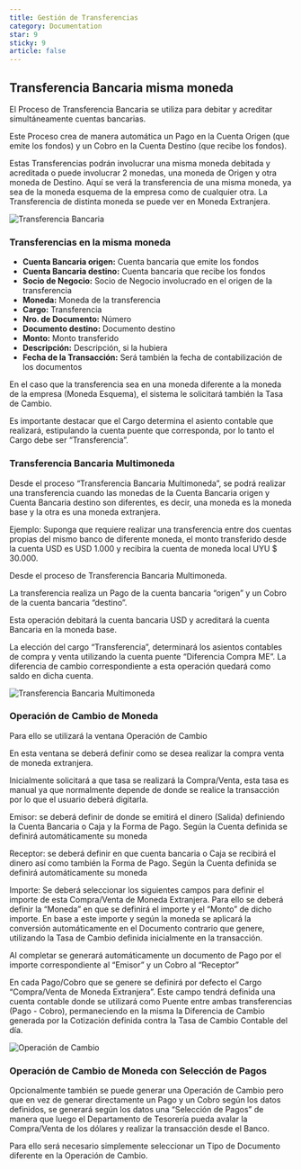 ```yaml
---
title: Gestión de Transferencias
category: Documentation
star: 9
sticky: 9
article: false
---
```


## Transferencia Bancaria misma moneda

El Proceso de Transferencia Bancaria se utiliza para debitar y acreditar simultáneamente cuentas bancarias.

Este Proceso crea de manera automática un Pago en la Cuenta Origen (que emite los fondos) y un Cobro en la Cuenta Destino (que recibe los fondos).

Estas Transferencias podrán involucrar una misma moneda debitada y acreditada o puede involucrar 2 monedas, una moneda de Origen y otra moneda de Destino. Aquí se verá la transferencia de una misma moneda, ya sea de la moneda esquema de la empresa como de cualquier otra. La Transferencia de distinta moneda se puede ver en Moneda Extranjera.

![Transferencia Bancaria](/assets/img/docs/balance-management/bam-transfer1.png)

### Transferencias en la misma moneda

* **Cuenta Bancaria origen:** Cuenta bancaria que emite los fondos
* **Cuenta Bancaria destino:** Cuenta bancaria que recibe los fondos
* **Socio de Negocio:** Socio de Negocio involucrado en el origen de la transferencia
* **Moneda:** Moneda de la transferencia
* **Cargo:** Transferencia
* **Nro. de Documento:** Número
* **Documento destino:** Documento destino
* **Monto:** Monto transferido
* **Descripción:** Descripción, si la hubiera
* **Fecha de la Transacción:** Será también la fecha de contabilización de los documentos

En el caso que la transferencia sea en una moneda diferente a la moneda de la empresa (Moneda Esquema), el sistema le solicitará también la Tasa de Cambio.

Es importante destacar que el Cargo determina el asiento contable que realizará, estipulando la cuenta puente que corresponda, por lo tanto el Cargo debe ser “Transferencia”.

### Transferencia Bancaria Multimoneda

Desde el proceso “Transferencia Bancaria Multimoneda”, se podrá realizar una transferencia cuando las monedas de la Cuenta Bancaria origen y Cuenta Bancaria destino son diferentes, es decir, una moneda es la moneda base y la otra es una moneda extranjera.

Ejemplo: Suponga que requiere realizar una transferencia entre dos cuentas propias del mismo banco de diferente moneda, el monto transferido desde la cuenta USD es USD 1.000 y recibira la cuenta de moneda local UYU $ 30.000.

Desde el proceso de Transferencia Bancaria Multimoneda.

La transferencia realiza un Pago de la cuenta bancaria “origen” y un Cobro de la cuenta bancaria “destino”.

Esta operación debitará la cuenta bancaria USD y acreditará la cuenta Bancaria en la moneda base.

La elección del cargo “Transferencia”, determinará los asientos contables de compra y venta utilizando la cuenta puente “Diferencia Compra ME”. La diferencia de cambio correspondiente a esta operación quedará como saldo en dicha cuenta.

![Transferencia Bancaria Multimoneda](/assets/img/docs/balance-management/bam-transfer2.png)

### Operación de Cambio de Moneda

Para ello se utilizará la ventana Operación de Cambio

En esta ventana se deberá definir como se desea realizar la compra venta de moneda extranjera.

Inicialmente solicitará a que tasa se realizará la Compra/Venta, esta tasa es manual ya que normalmente depende de donde se realice la transacción por lo que el usuario deberá digitarla.

Emisor: se deberá definir de donde se emitirá el dinero (Salida) definiendo la Cuenta Bancaria o Caja y la Forma de Pago. Según la Cuenta definida se definirá automáticamente su moneda

Receptor: se deberá definir en que cuenta bancaria o Caja se recibirá el dinero así como también la Forma de Pago. Según la Cuenta definida se definirá automáticamente su moneda

Importe: Se deberá seleccionar los siguientes campos para definir el importe de esta Compra/Venta de Moneda Extranjera. Para ello se deberá definir la “Moneda” en que se definirá el importe y el “Monto” de dicho importe. En base a este importe y según la moneda se aplicará la conversión automáticamente en el Documento contrario que genere, utilizando la Tasa de Cambio definida inicialmente en la transacción.

Al completar se generará automáticamente un documento de Pago por el importe correspondiente al “Emisor” y un Cobro al “Receptor”

En cada Pago/Cobro que se genere se definirá por defecto el Cargo “Compra/Venta de Moneda Extranjera”. Este campo tendrá definida una cuenta contable donde se utilizará como Puente entre ambas transferencias (Pago - Cobro), permaneciendo en la misma la Diferencia de Cambio generada por la Cotización definida contra la Tasa de Cambio Contable del día.

![Operación de Cambio](/assets/img/docs/balance-management/bam-transfer3.png)

### Operación de Cambio de Moneda con Selección de Pagos

Opcionalmente también se puede generar una Operación de Cambio pero que en vez de generar directamente un Pago y un Cobro según los datos definidos, se generará según los datos una “Selección de Pagos” de manera que luego el Departamento de Tesorería pueda avalar la Compra/Venta de los dólares y realizar la transacción desde el Banco.

Para ello será necesario simplemente seleccionar un Tipo de Documento diferente en la Operación de Cambio.